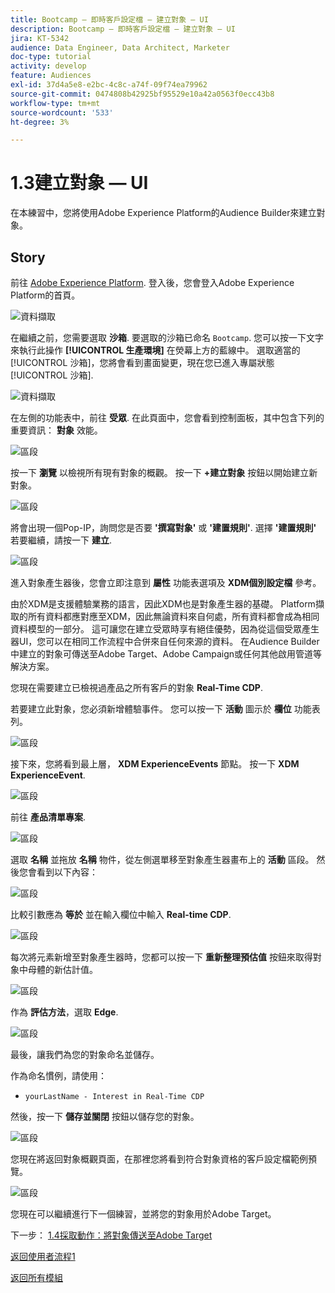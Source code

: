 ```yaml
---
title: Bootcamp — 即時客戶設定檔 — 建立對象 — UI
description: Bootcamp — 即時客戶設定檔 — 建立對象 — UI
jira: KT-5342
audience: Data Engineer, Data Architect, Marketer
doc-type: tutorial
activity: develop
feature: Audiences
exl-id: 37d4a5e8-e2bc-4c8c-a74f-09f74ea79962
source-git-commit: 0474808b42925bf95529e10a42a0563f0ecc43b8
workflow-type: tm+mt
source-wordcount: '533'
ht-degree: 3%

---
```


# 1.3建立對象 — UI

在本練習中，您將使用Adobe Experience Platform的Audience Builder來建立對象。

## Story

前往 [Adobe Experience Platform](https://experience.adobe.com/platform). 登入後，您會登入Adobe Experience Platform的首頁。

![資料擷取](./images/home.png)

在繼續之前，您需要選取 **沙箱**. 要選取的沙箱已命名 ``Bootcamp``. 您可以按一下文字來執行此操作 **[!UICONTROL 生產環境]** 在熒幕上方的藍線中。 選取適當的 [!UICONTROL 沙箱]，您將會看到畫面變更，現在您已進入專屬狀態 [!UICONTROL 沙箱].

![資料擷取](./images/sb1.png)

在左側的功能表中，前往 **受眾**. 在此頁面中，您會看到控制面板，其中包含下列的重要資訊： **對象** 效能。

![區段](./images/menuseg.png)

按一下 **瀏覽** 以檢視所有現有對象的概觀。 按一下 **+建立對象** 按鈕以開始建立新對象。


![區段](./images/segmentationui.png)

將會出現一個Pop-IP，詢問您是否要 **&#39;撰寫對象&#39;** 或 **&#39;建置規則&#39;**. 選擇 **&#39;建置規則&#39;** 若要繼續，請按一下 **建立**.

![區段][def]

進入對象產生器後，您會立即注意到 **屬性** 功能表選項及 **XDM個別設定檔** 參考。


由於XDM是支援體驗業務的語言，因此XDM也是對象產生器的基礎。 Platform擷取的所有資料都應對應至XDM，因此無論資料來自何處，所有資料都會成為相同資料模型的一部分。 這可讓您在建立受眾時享有絕佳優勢，因為從這個受眾產生器UI，您可以在相同工作流程中合併來自任何來源的資料。 在Audience Builder中建立的對象可傳送至Adobe Target、Adobe Campaign或任何其他啟用管道等解決方案。

您現在需要建立已檢視過產品之所有客戶的對象 **Real-Time CDP**.

若要建立此對象，您必須新增體驗事件。 您可以按一下 **活動** 圖示於 **欄位** 功能表列。

![區段](./images/findee.png)

接下來，您將看到最上層， **XDM ExperienceEvents** 節點。 按一下 **XDM ExperienceEvent**.

![區段](./images/see.png)

前往 **產品清單專案**.

![區段](./images/plitems.png)

選取 **名稱** 並拖放 **名稱** 物件，從左側選單移至對象產生器畫布上的 **活動** 區段。 然後您會看到以下內容：

![區段](./images/eewebpdtlname.png)

比較引數應為 **等於** 並在輸入欄位中輸入 **Real-time CDP**.

![區段](./images/pv.png)

每次將元素新增至對象產生器時，您都可以按一下 **重新整理預估值** 按鈕來取得對象中母體的新估計值。

![區段](./images/refreshest.png)

作為 **評估方法**，選取 **Edge**.

![區段](./images/evedge.png)

最後，讓我們為您的對象命名並儲存。

作為命名慣例，請使用：

- `yourLastName - Interest in Real-Time CDP`

然後，按一下 **儲存並關閉** 按鈕以儲存您的對象。

![區段](./images/segmentname.png)

您現在將返回對象概觀頁面，在那裡您將看到符合對象資格的客戶設定檔範例預覽。

![區段](./images/savedsegment.png)

您現在可以繼續進行下一個練習，並將您的對象用於Adobe Target。

下一步： [1.4採取動作：將對象傳送至Adobe Target](./ex4.md)

[返回使用者流程1](./uc1.md)

[返回所有模組](../../overview.md)


[def]: ./images/segmentationpopup.png
